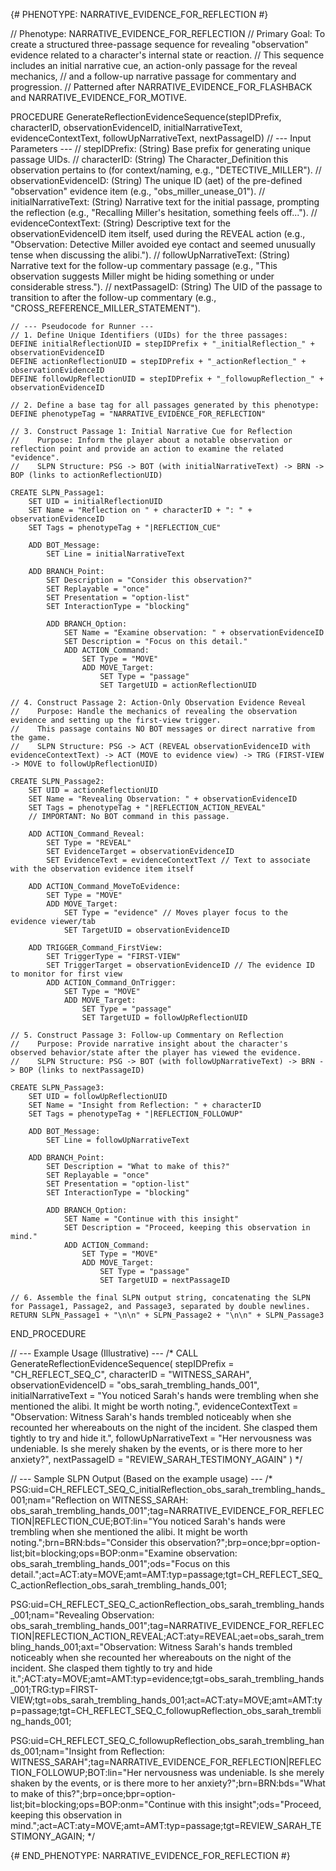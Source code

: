 {# PHENOTYPE: NARRATIVE_EVIDENCE_FOR_REFLECTION #}

// Phenotype: NARRATIVE_EVIDENCE_FOR_REFLECTION
// Primary Goal: To create a structured three-passage sequence for revealing "observation" evidence related to a character's internal state or reaction.
// This sequence includes an initial narrative cue, an action-only passage for the reveal mechanics, 
// and a follow-up narrative passage for commentary and progression.
// Patterned after NARRATIVE_EVIDENCE_FOR_FLASHBACK and NARRATIVE_EVIDENCE_FOR_MOTIVE.

PROCEDURE GenerateReflectionEvidenceSequence(stepIDPrefix, characterID, observationEvidenceID, initialNarrativeText, evidenceContextText, followUpNarrativeText, nextPassageID)
    // --- Input Parameters ---
    // stepIDPrefix: (String) Base prefix for generating unique passage UIDs.
    // characterID: (String) The Character_Definition this observation pertains to (for context/naming, e.g., "DETECTIVE_MILLER").
    // observationEvidenceID: (String) The unique ID (aet) of the pre-defined "observation" evidence item (e.g., "obs_miller_unease_01").
    // initialNarrativeText: (String) Narrative text for the initial passage, prompting the reflection (e.g., "Recalling Miller's hesitation, something feels off...").
    // evidenceContextText: (String) Descriptive text for the observationEvidenceID item itself, used during the REVEAL action (e.g., "Observation: Detective Miller avoided eye contact and seemed unusually tense when discussing the alibi.").
    // followUpNarrativeText: (String) Narrative text for the follow-up commentary passage (e.g., "This observation suggests Miller might be hiding something or under considerable stress.").
    // nextPassageID: (String) The UID of the passage to transition to after the follow-up commentary (e.g., "CROSS_REFERENCE_MILLER_STATEMENT").

    // --- Pseudocode for Runner ---
    // 1. Define Unique Identifiers (UIDs) for the three passages:
    DEFINE initialReflectionUID = stepIDPrefix + "_initialReflection_" + observationEvidenceID
    DEFINE actionReflectionUID = stepIDPrefix + "_actionReflection_" + observationEvidenceID
    DEFINE followUpReflectionUID = stepIDPrefix + "_followupReflection_" + observationEvidenceID

    // 2. Define a base tag for all passages generated by this phenotype:
    DEFINE phenotypeTag = "NARRATIVE_EVIDENCE_FOR_REFLECTION"

    // 3. Construct Passage 1: Initial Narrative Cue for Reflection
    //    Purpose: Inform the player about a notable observation or reflection point and provide an action to examine the related "evidence".
    //    SLPN Structure: PSG -> BOT (with initialNarrativeText) -> BRN -> BOP (links to actionReflectionUID)
    
    CREATE SLPN_Passage1:
        SET UID = initialReflectionUID
        SET Name = "Reflection on " + characterID + ": " + observationEvidenceID
        SET Tags = phenotypeTag + "|REFLECTION_CUE"
        
        ADD BOT_Message:
            SET Line = initialNarrativeText
        
        ADD BRANCH_Point:
            SET Description = "Consider this observation?"
            SET Replayable = "once"
            SET Presentation = "option-list"
            SET InteractionType = "blocking"
            
            ADD BRANCH_Option:
                SET Name = "Examine observation: " + observationEvidenceID
                SET Description = "Focus on this detail."
                ADD ACTION_Command:
                    SET Type = "MOVE"
                    ADD MOVE_Target:
                        SET Type = "passage"
                        SET TargetUID = actionReflectionUID
    
    // 4. Construct Passage 2: Action-Only Observation Evidence Reveal
    //    Purpose: Handle the mechanics of revealing the observation evidence and setting up the first-view trigger.
    //    This passage contains NO BOT messages or direct narrative from the game.
    //    SLPN Structure: PSG -> ACT (REVEAL observationEvidenceID with evidenceContextText) -> ACT (MOVE to evidence view) -> TRG (FIRST-VIEW -> MOVE to followUpReflectionUID)

    CREATE SLPN_Passage2:
        SET UID = actionReflectionUID
        SET Name = "Revealing Observation: " + observationEvidenceID
        SET Tags = phenotypeTag + "|REFLECTION_ACTION_REVEAL"
        // IMPORTANT: No BOT command in this passage.
        
        ADD ACTION_Command_Reveal:
            SET Type = "REVEAL"
            SET EvidenceTarget = observationEvidenceID
            SET EvidenceText = evidenceContextText // Text to associate with the observation evidence item itself
        
        ADD ACTION_Command_MoveToEvidence:
            SET Type = "MOVE"
            ADD MOVE_Target:
                SET Type = "evidence" // Moves player focus to the evidence viewer/tab
                SET TargetUID = observationEvidenceID
        
        ADD TRIGGER_Command_FirstView:
            SET TriggerType = "FIRST-VIEW"
            SET TriggerTarget = observationEvidenceID // The evidence ID to monitor for first view
            ADD ACTION_Command_OnTrigger:
                SET Type = "MOVE"
                ADD MOVE_Target:
                    SET Type = "passage"
                    SET TargetUID = followUpReflectionUID

    // 5. Construct Passage 3: Follow-up Commentary on Reflection
    //    Purpose: Provide narrative insight about the character's observed behavior/state after the player has viewed the evidence.
    //    SLPN Structure: PSG -> BOT (with followUpNarrativeText) -> BRN -> BOP (links to nextPassageID)

    CREATE SLPN_Passage3:
        SET UID = followUpReflectionUID
        SET Name = "Insight from Reflection: " + characterID
        SET Tags = phenotypeTag + "|REFLECTION_FOLLOWUP"
        
        ADD BOT_Message:
            SET Line = followUpNarrativeText
        
        ADD BRANCH_Point:
            SET Description = "What to make of this?"
            SET Replayable = "once"
            SET Presentation = "option-list"
            SET InteractionType = "blocking"
            
            ADD BRANCH_Option:
                SET Name = "Continue with this insight"
                SET Description = "Proceed, keeping this observation in mind."
                ADD ACTION_Command:
                    SET Type = "MOVE"
                    ADD MOVE_Target:
                        SET Type = "passage"
                        SET TargetUID = nextPassageID
                        
    // 6. Assemble the final SLPN output string, concatenating the SLPN for Passage1, Passage2, and Passage3, separated by double newlines.
    RETURN SLPN_Passage1 + "\n\n" + SLPN_Passage2 + "\n\n" + SLPN_Passage3
END_PROCEDURE


// --- Example Usage (Illustrative) ---
/*
CALL GenerateReflectionEvidenceSequence(
    stepIDPrefix = "CH_REFLECT_SEQ_C",
    characterID = "WITNESS_SARAH",
    observationEvidenceID = "obs_sarah_trembling_hands_001",
    initialNarrativeText = "You noticed Sarah's hands were trembling when she mentioned the alibi. It might be worth noting.",
    evidenceContextText = "Observation: Witness Sarah's hands trembled noticeably when she recounted her whereabouts on the night of the incident. She clasped them tightly to try and hide it.",
    followUpNarrativeText = "Her nervousness was undeniable. Is she merely shaken by the events, or is there more to her anxiety?",
    nextPassageID = "REVIEW_SARAH_TESTIMONY_AGAIN"
)
*/

// --- Sample SLPN Output (Based on the example usage) ---
/*
PSG:uid=CH_REFLECT_SEQ_C_initialReflection_obs_sarah_trembling_hands_001;nam="Reflection on WITNESS_SARAH: obs_sarah_trembling_hands_001";tag=NARRATIVE_EVIDENCE_FOR_REFLECTION|REFLECTION_CUE;BOT:lin="You noticed Sarah's hands were trembling when she mentioned the alibi. It might be worth noting.";brn=BRN:bds="Consider this observation?";brp=once;bpr=option-list;bit=blocking;ops=BOP:onm="Examine observation: obs_sarah_trembling_hands_001";ods="Focus on this detail.";act=ACT:aty=MOVE;amt=AMT:typ=passage;tgt=CH_REFLECT_SEQ_C_actionReflection_obs_sarah_trembling_hands_001;

PSG:uid=CH_REFLECT_SEQ_C_actionReflection_obs_sarah_trembling_hands_001;nam="Revealing Observation: obs_sarah_trembling_hands_001";tag=NARRATIVE_EVIDENCE_FOR_REFLECTION|REFLECTION_ACTION_REVEAL;ACT:aty=REVEAL;aet=obs_sarah_trembling_hands_001;axt="Observation: Witness Sarah's hands trembled noticeably when she recounted her whereabouts on the night of the incident. She clasped them tightly to try and hide it.";ACT:aty=MOVE;amt=AMT:typ=evidence;tgt=obs_sarah_trembling_hands_001;TRG:typ=FIRST-VIEW;tgt=obs_sarah_trembling_hands_001;act=ACT:aty=MOVE;amt=AMT:typ=passage;tgt=CH_REFLECT_SEQ_C_followupReflection_obs_sarah_trembling_hands_001;

PSG:uid=CH_REFLECT_SEQ_C_followupReflection_obs_sarah_trembling_hands_001;nam="Insight from Reflection: WITNESS_SARAH";tag=NARRATIVE_EVIDENCE_FOR_REFLECTION|REFLECTION_FOLLOWUP;BOT:lin="Her nervousness was undeniable. Is she merely shaken by the events, or is there more to her anxiety?";brn=BRN:bds="What to make of this?";brp=once;bpr=option-list;bit=blocking;ops=BOP:onm="Continue with this insight";ods="Proceed, keeping this observation in mind.";act=ACT:aty=MOVE;amt=AMT:typ=passage;tgt=REVIEW_SARAH_TESTIMONY_AGAIN;
*/

{# END_PHENOTYPE: NARRATIVE_EVIDENCE_FOR_REFLECTION #}
